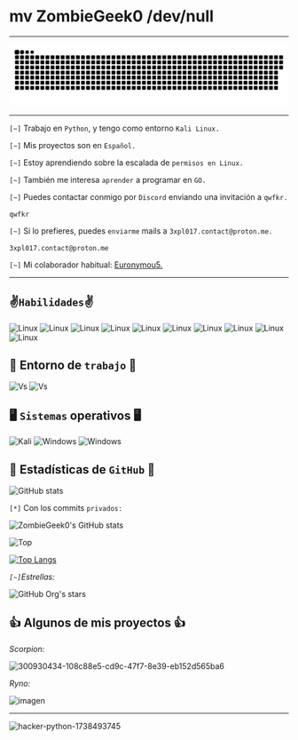 # mv ZombieGeek0 /dev/null

<hr>

<img src="animation.svg" href="animation.svg">

<hr>

`[~]` Trabajo en `Python`, y tengo como entorno `Kali Linux.`

`[~]` Mis proyectos son en `Español.`

`[~]` Estoy aprendiendo sobre la escalada de `permisos en Linux.`

`[~]` También me interesa `aprender` a programar en `GO.`

`[~]` Puedes contactar conmigo por `Discord` enviando una invitación a `qwfkr.`

    qwfkr

`[~]` Si lo prefieres, puedes `enviarme` mails a `3xpl017.contact@proton.me.`

    3xpl017.contact@proton.me
`[~]` Mi colaborador habitual: <a href="https://www.github.com/Euronymou5">Euronymou5.<a>

<hr>

## ✌️`Habilidades`✌️

![Linux](https://img.shields.io/badge/Debian-FCC624?style=for-the-badge&logo=linux&logoColor=black)
![Linux](https://img.shields.io/badge/VSCode-FCC624?style=for-the-badge&logo=visual%20studio%20code&logoColor=black)
![Linux](https://img.shields.io/badge/Python-FCC624?style=for-the-badge&logo=python&logoColor=black)
![Linux](https://img.shields.io/badge/Bash-FCC624?style=for-the-badge&logo=linux&logoColor=black)
![Linux](https://img.shields.io/badge/Batch-FCC624?style=for-the-badge&logo=windows&logoColor=black)
![Linux](https://img.shields.io/badge/VBS-FCC624?style=for-the-badge&logo=vbs&logoColor=black)
![Linux](https://img.shields.io/badge/GitHub-FCC624?style=for-the-badge&logo=github&logoColor=black)
![Linux](https://img.shields.io/badge/Markdown-FCC624?style=for-the-badge&logo=markdown&logoColor=black)
![Linux](https://img.shields.io/badge/HTML-FCC624?style=for-the-badge&logo=html&logoColor=black)
![Linux](https://img.shields.io/badge/CSS-FCC624?style=for-the-badge&logo=css&logoColor=black)


## 🤔 Entorno de `trabajo` 🤔
![Vs](https://img.shields.io/badge/Visual_Studio_Code-0078D4?style=for-the-badge&logo=visual%20studio%20code&logoColor=white)
![Vs](https://img.shields.io/badge/Windows_Notepad-0078D4?style=for-the-badge&logo=notepad&logoColor=white)

## 🖥️ `Sistemas` operativos 🖥️
![Kali](https://img.shields.io/badge/Kali_Linux-557C94?style=for-the-badge&logo=kali-linux&logoColor=white)
![Windows](https://img.shields.io/badge/Debian-557C94?style=for-the-badge&logo=debian&logoColor=white)
![Windows](https://img.shields.io/badge/Windows-557C94?style=for-the-badge&logo=windows&logoColor=white)

## 🗿 Estadísticas de `GitHub` 🗿
![GitHub stats](https://github-readme-stats.vercel.app/api?username=ZombieGeek0&show_icons=true&theme=radical)

`[*]` Con los commits `privados:`
 
![ZombieGeek0's GitHub stats](https://github-readme-stats.vercel.app/api?username=ZombieGeek0&count_private=true)

![Top](https://github-readme-stats.vercel.app/api/top-langs/?username=ZombieGeek0&hide_progress=true&theme=radical)

[![Top Langs](https://github-readme-stats.vercel.app/api/top-langs/?username=ZombieGeek0&langs_count=8)](https://github.com/ZombieGeek0/github-readme-stats)

*`[~]`Estrellas:*

![GitHub Org's stars](https://img.shields.io/github/stars/camilafernanda?style=social)

## 👍 Algunos de mis proyectos 👍

_Scorpion:_

![300930434-108c88e5-cd9c-47f7-8e39-eb152d565ba6](https://github.com/ZombieGeeK0/ZombieGeeK0/assets/158185295/b070f55c-5955-4d06-a4e9-ad0006d2e265)


_Ryno:_

![imagen](https://github.com/ZombieGeeK0/ZombieGeeK0/assets/158185295/6d02d6db-91b2-4a77-9401-de5918563147)

<hr>

![hacker-python-1738493745](https://github.com/ZombieGeeK0/ZombieGeeK0/assets/158185295/4517cee5-c545-44a7-a3f7-0be865456f16)
